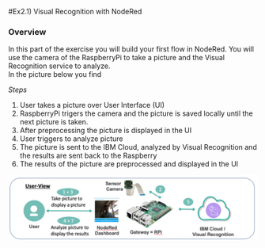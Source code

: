 #Ex2.1) Visual Recognition with NodeRed

### Overview
In this part of the exercise you will build your first flow in NodeRed. You will use the camera of the RaspberryPi to take a picture and the Visual Recognition service to analyze.  
In the picture below you find

*Steps*
1. User takes a picture over User Interface (UI)
2. RaspberryPi trigers the camera and the picture is saved locally until the next picture is taken.
3. After preprocessing the picture is displayed in the UI
4. User triggers to analyze picture
5. The picture is sent to the IBM Cloud, analyzed by Visual Recognition and the results are sent back to the Raspberry
6. The results of the picture are preprocessed and displayed in the UI

![alt text](https://github.com/you-R-I/workshops/blob/master/images/Ex1-Description.png "Overview Ex2.1")
